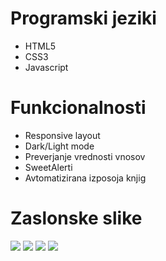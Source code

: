 <h1>Programski jeziki</h1>
<ul>
  <li>HTML5</li>
  <li>CSS3</li>
  <li>Javascript</li>
</ul>
<h1>Funkcionalnosti</h1>
<ul>
  <li>Responsive layout</li>
  <li>Dark/Light mode</li>
  <li>Preverjanje vrednosti vnosov</li>
  <li>SweetAlerti</li>
  <li>Avtomatizirana izposoja knjig</li>
</ul>
<h1>Zaslonske slike</h1>
<img src="https://github.com/user-attachments/assets/9226139d-1516-478d-9c2f-5aeb6f379a56">
<img src="https://github.com/user-attachments/assets/012d306d-5a03-4b81-9186-2ad96ffcaa22">
<img src="https://github.com/user-attachments/assets/b5a34382-6b57-46a7-b816-2aedc2618053">
<img src="https://github.com/user-attachments/assets/bcd67260-be6b-420c-a7df-3762a15fffd9">
